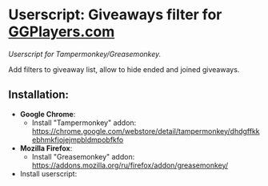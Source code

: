 # Userscript: Giveaways filter for [GGPlayers.com](https://ggplayers.com/)
*Userscript for Tampermonkey/Greasemonkey.*

Add filters to giveaway list, allow to hide ended and joined giveaways.

## Installation:
* **__Google Chrome__**:
    * Install "Tampermonkey" addon: https://chrome.google.com/webstore/detail/tampermonkey/dhdgffkkebhmkfjojejmpbldmpobfkfo
* **__Mozilla Firefox__**:
    * Install "Greasemonkey" addon: https://addons.mozilla.org/ru/firefox/addon/greasemonkey/
* Install userscript: 
